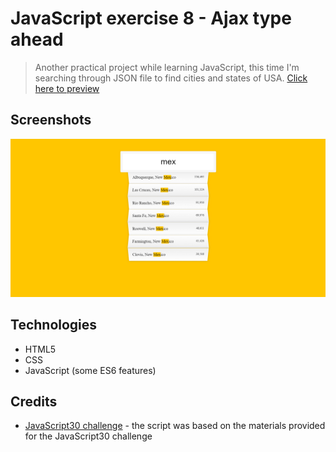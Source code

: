 # JavaScript exercise 8 - Ajax type ahead
> Another practical project while learning JavaScript, this time I'm searching through JSON file to find cities and states of USA. [Click here to preview](https://karbudzik.github.io/JavaScript-exercise-8-Ajax-type-ahead/) 

## Screenshots
![Gallery_screenshot](/screen.jpg)

## Technologies
* HTML5
* CSS
* JavaScript (some ES6 features)

## Credits
* [JavaScript30 challenge](https://javascript30.com) - the script was based on the materials provided for the JavaScript30 challenge

